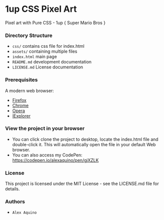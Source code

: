 # 1up CSS Pixel Art

Pixel art with Pure CSS - 1up { Super Mario Bros }



### Directory Structure

* `css/` contains css file for index.html
* `assets/` containing multiple files
* `index.html` main page
* `README.md` development documentation
* `LICENSE.md` License documentation


### Prerequisites

A modern web browser:
* [Firefox] 
* [Chrome] 
* [Opera]
* [IExplorer] 

[Firefox]: https://www.mozilla.org/pt-BR/firefox/new/
[Chrome]: https://www.google.com/chrome/
[Opera]: http://www.opera.com/
[IExplorer]: https://www.microsoft.com/pt-br/download/internet-explorer.aspx/


### View the project in your browser

* You can click clone the project to desktop, locate the index.html file and double-click it. This will automatically open the file in your default Web browser. 
* You can also access my CodePen: https://codepen.io/alexaquino/pen/gjXZLK

### License

This project is licensed under the MIT License - see the LICENSE.md file for details.

### Authors

* `Alex Aquino`
